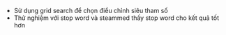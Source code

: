 - Sử dụng grid search để chọn điều chỉnh siêu tham số
- Thử nghiệm với stop word và steammed thấy stop word cho kết quả tốt hơn